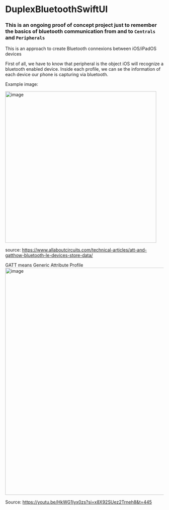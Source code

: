 # DuplexBluetoothSwiftUI
### This is an ongoing proof of concept project just to remember the basics of bluetooth communication from and to `Centrals` and `Peripherals`
This is an approach to create Bluetooth connexions between iOS/iPadOS devices

First of all, we have to know that peripheral is the object iOS will recognize a bluetooth enabled device.
Inside each profile, we can se the information of each device our phone is capturing via bluetooth.

Example image:

<img height="480" alt="image" src="https://github.com/apaladines-techconsulting/Interview_Questions/assets/138136886/03373996-dc66-45b5-8828-7927b66fafc3">

source: https://www.allaboutcircuits.com/technical-articles/att-and-gatthow-bluetooth-le-devices-store-data/

GATT means Generic Attribute Profile 
<img width="720" alt="image" src="https://github.com/apaladines-techconsulting/Interview_Questions/assets/138136886/2cf0c84b-7419-4463-bc30-8b7168a1aa51">

Source: https://youtu.be/HkWG1Iyx0zs?si=x8X92SUez2Trneh8&t=445 
